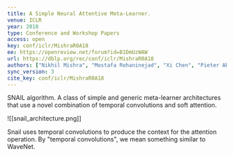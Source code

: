 ```yaml
---
title: A Simple Neural Attentive Meta-Learner.
venue: ICLR
year: 2018
type: Conference and Workshop Papers
access: open
key: conf/iclr/MishraR0A18
ee: https://openreview.net/forum?id=B1DmUzWAW
url: https://dblp.org/rec/conf/iclr/MishraR0A18
authors: ["Nikhil Mishra", "Mostafa Rohaninejad", "Xi Chen", "Pieter Abbeel"]
sync_version: 3
cite_key: conf/iclr/MishraR0A18
---
```


SNAIL algorithm. A class of simple and generic meta-learner architectures that use a novel combination of temporal convolutions and soft attention.

![[snail_architecture.png]]


Snail uses temporal convolutions to produce the context for the attention operation. By "temporal convolutions", we mean something similar to WaveNet.

